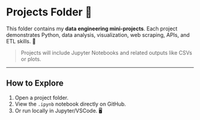 # Projects Folder 📁
This folder contains my **data engineering mini-projects**. Each project demonstrates Python, data analysis, visualization, web scraping, APIs, and ETL skills. 🚀

> Projects will include Jupyter Notebooks and related outputs like CSVs or plots.

---

## How to Explore
1. Open a project folder.  
2. View the `.ipynb` notebook directly on GitHub.  
3. Or run locally in Jupyter/VSCode. 🖥️

